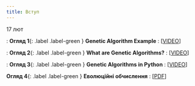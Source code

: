 ```yaml
---
title: Вступ 
---
```


17 лют

: **Огляд 1**{: .label .label-green } **Genetic Algorithm Example**
  : [[VIDEO](https://www.youtube.com/watch?v=XcinBPhgT7M)]


: **Огляд 2**{: .label .label-green } **What are Genetic Algorithms?**
  : [[VIDEO](https://www.youtube.com/watch?v=XP2sFzp2Rig&list=PLIU2q0ak7cPqPb_d4zqM5yRMSHbxFH__D)]

: **Огляд 3**{: .label .label-green } **Genetic Algorithms in Python**
  : [[VIDEO](https://www.youtube.com/watch?v=CRtZ-APJEKI)]

  **Огляд 4**{: .label .label-green } **Еволюцiйнi обчислення**
  : [[PDF](https://drive.google.com/drive/folders/16tnR2Lx7S06263jN8_PetmfujFKLQCEf?usp=sharing)]




